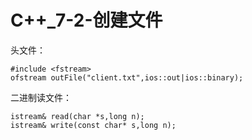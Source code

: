  # C++_7-2-创建文件

 头文件：
```
#include <fstream>
ofstream outFile("client.txt",ios::out|ios::binary);
```
二进制读文件：
```
istream& read(char *s,long n);
istream& write(const char* s,long n);
```